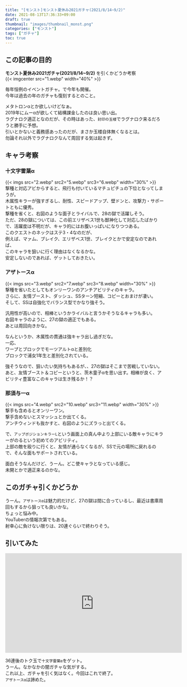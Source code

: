 ```yaml
---
title: "[モンスト]モンスト夏休み2021ガチャ(2021/8/14~9/2)"
date: 2021-08-13T17:36:33+09:00
draft: true
thumbnail: "images/thumbnail_monst.png"
categories: ["モンスト"]
tags: ["ガチャ"]
toc: true
---
```


## この記事の目的
**モンスト夏休み2021ガチャ(2021/8/14~9/2)**
を引くかどうか考察  
{{< imgcenter src="1.webp" width="40%" >}}
  
毎年恒例のイベントガチャ。で今年も開催。  
今年は過去の年のガチャも復刻するとのこと。  
  
メタトロンαとか欲しいけどなぁ。  
2019年にムーαが欲しくて結構課金したのは良い思い出。  
ラグナロク適正となのだが、その時はあった、`封印の玉楼`でラグナロク来るだろうと勝手に予想。  
引いとかないと義務感あったのだが、まさか玉楼自体無くなるとは。  
勿論それ以外でラグナロクなんて周回する気は起きず。  
  

## キャラ考察
### 十文字雷葉α
{{< imgs src="2.webp" src2="5.webp" src3="6.webp" width="30%" >}}  
撃種と対応アビからすると、飛行も付いているマチュピチュの下位となってしまうが。  
木属性キラーが強すぎるし、耐性、スピードアップ、壁ドンと、攻撃力・サポートともに優秀。  
撃種を省くと、右図のような面子とライバルで、28の獄で活躍しそう。  
ただ、28の獄については、この前エリザベス1世も獣神化して対応したばかりで、活躍度は不明だが、キャラ的にはお腹いっぱいになりつつある。  
このクエストのネックはステ3・4なのだが、  
例えば、マァム、ブレイク、エリザベス1世、ブレイクとかで安定なのであれば、  
このキャラを狙いに行く理由はなくなるかな。  
安定しないのであれば、ゲットしておきたい。  
  

### アザトースα
{{< imgs src="3.webp" src2="7.webp" src3="8.webp" width="30%" >}}  
撃種を省いたとしてもオンリーワンのアンチアビリティのキャラ。  
さらに、友情ブースト、ダッシュ、SSターン短縮、コピーとおまけが凄い。  
そして、SSは自強化でバランス型でかなり強そう。  
  
汎用性が高いので、相棒というかライバルと言うかそうなるキャラも多い。  
右図キャラのように、27の獄の適正でもある。  
あとは周回向きかな。  
  
なんというか、木属性の貫通は強キャラ出し過ぎだな。  
一応、  
ワープとブロックでモーツアルトαと差別化  
ブロックで浦女1年生と差別化されている。  
  
強そうなので、狙いたい気持ちもあるが、、27の獄はそこまで苦戦していない。  
あと、友情ブースト＆コピーというと、茨木童子αを思い出す。相棒が良く、アビリティ豊富なこのキャラは生き残るか！？  
  

### 那須与一α
{{< imgs src="4.webp" src2="10.webp" src3="11.webp" width="30%" >}}  
撃手も含めるとオンリーワン。  
撃手含めないとスマッシュとか出てくる。  
アンチウィンドも抜かすと、右図のようにズラっと出てくる。  
  
で、`アップボジションキラーL`という画面上の真ん中より上部にいる敵キャラにキラーがのるという初めてのアビリティ。  
上部の敵を殴りに行くと、友情が通らなくなるが、SSで元の場所に戻れるので、そんな面もサポートされている。  
  
面白そうなんだけど、うーん。どこ使キャラとなっている感じ。  
未開とかで適正来るのかな。  
  

## このガチャ引くかどうか
うーん。`アザトースα`は魅力的だけど、27の獄は間に合っているし、最近は書庫周回もするから狙っても良いかな。  
ちょっと悩み中。  
YouTuberの情報次第でもある。    
射幸心に負けない限りは、20連ぐらいで終わりそう。  

  

## 引いてみた
<iframe width="560" height="315" src="https://www.youtube.com/embed/l1iUGSof-Zo" frameborder="0" allow="accelerometer; autoplay; clipboard-write; encrypted-media; gyroscope; picture-in-picture" allowfullscreen></iframe>
  
36連後のトク玉で`十文字雷葉α`をゲット。  
うーん。なかなかの闇ガチャな気がする。  
これ以上、ガチャを引く気はなく。今回はこれで終了。  
`アザトースα`は諦めた。  
  
